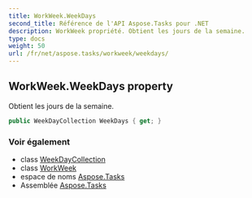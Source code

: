 ```yaml
---
title: WorkWeek.WeekDays
second_title: Référence de l'API Aspose.Tasks pour .NET
description: WorkWeek propriété. Obtient les jours de la semaine.
type: docs
weight: 50
url: /fr/net/aspose.tasks/workweek/weekdays/
---
```

## WorkWeek.WeekDays property

Obtient les jours de la semaine.

```csharp
public WeekDayCollection WeekDays { get; }
```

### Voir également

* class [WeekDayCollection](../../weekdaycollection/)
* class [WorkWeek](../)
* espace de noms [Aspose.Tasks](../../workweek/)
* Assemblée [Aspose.Tasks](../../../)


